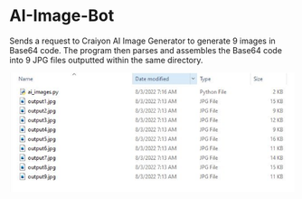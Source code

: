 # AI-Image-Bot
Sends a request to Craiyon AI Image Generator to generate 9 images in Base64 code. The program then parses and assembles the Base64 code into 9 JPG files outputted within the same directory.
<p align="center">
  <img src="images/ai_images.JPG" width="600" alt="ai_images">
</p>

